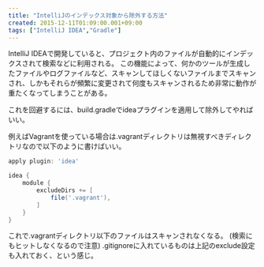 ```yaml
---
title: "IntelliJのインデックス対象から除外する方法"
created: 2015-12-11T01:09:00.001+09:00
tags: ["IntelliJ IDEA","Gradle"]
---
```

IntelliJ IDEAで開発していると、プロジェクト内のファイルが自動的にインデックスされて検索などに利用される。
この機能によって、何かのツールが生成したファイルやログファイルなど、スキャンしてほしくないファイルまでスキャンされ、しかもそれらが頻繁に変更されて何度もスキャンされるため非常に動作が重たくなってしまうことがある。

これを回避するには、build.gradleでideaプラグインを適用して除外してやればいい。

例えばVagrantを使っている場合は.vagrantディレクトリは無視すべきディレクトリなので以下のように書けばいい。

```groovy
apply plugin: 'idea'

idea {
    module {
        excludeDirs += [
            file('.vagrant'),
        ]
    }
}
```

これで.vagrantディレクトリ以下のファイルはスキャンされなくなる。
(検索にもヒットしなくなるので注意)
.gitignoreに入れているものは上記のexclude設定も入れておく、という感じ。
